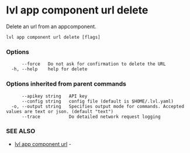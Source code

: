 # lvl app component url delete

Delete an url from an appcomponent.

```
lvl app component url delete [flags]
```

### Options

```
      --force   Do not ask for confirmation to delete the URL
  -h, --help    help for delete
```

### Options inherited from parent commands

```
      --apikey string   API key
      --config string   config file (default is $HOME/.lvl.yaml)
  -o, --output string   Specifies output mode for commands. Accepted values are text or json. (default "text")
      --trace           Do detailed network request logging
```

### SEE ALSO

* [lvl app component url](lvl_app_component_url.md)	 - 

